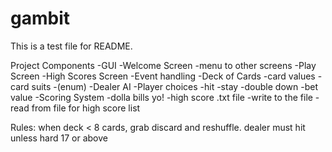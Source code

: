 # gambit
This is a test file for README.

Project Components
-GUI
	-Welcome Screen
		-menu to other screens
	-Play Screen
	-High Scores Screen
	-Event handling
-Deck of Cards
	-card values
	-card suits
		-(enum)
-Dealer AI
-Player choices
	-hit
	-stay
	-double down
	-bet value
-Scoring System
	-dolla bills yo!
-high score .txt file
	-write to the file
	-read from file for high score list
	
Rules:
	when deck < 8 cards, grab discard and reshuffle.
	dealer must hit unless hard 17 or above